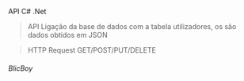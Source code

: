 API C# .Net

> API Ligação da base de dados com a tabela utilizadores, os são dados obtidos em JSON

> HTTP Request GET/POST/PUT/DELETE

###### BlicBoy
